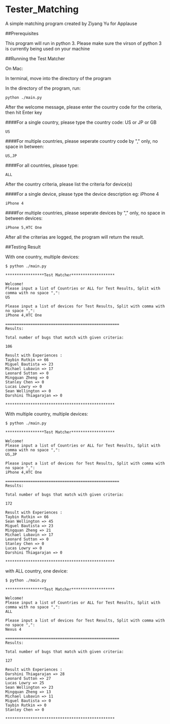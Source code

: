 # Tester_Matching

A simple matching program created by Ziyang Yu for Applause

##Prerequisites

This program will run in python 3.
 Please make sure the virson of python 3 is currently being used on your machine

##Running the Test Matcher

On Mac:

In terminal, move into the directory of the program

In the directory of the program, run:

```
python ./main.py
```

After the welcome message, please enter the country code for the criteria, then hit Enter key

####For a single country, please type the country code: US or JP or GB
```
US
```

####For multiple countries, please seperate country code by "," only, no space in between:
```
US,JP
```

####For all countries, please type:
```
ALL
```

After the country criteria, please list the criteria for device(s)

####For a single device, please type the device description eg: iPhone 4
```
iPhone 4
```

####For multiple countries, please seperate devices by "," only, no space in between devices:
```
iPhone 5,HTC One
```

After all the criterias are logged, the program will return the result.

##Testing Result

With one country, multiple devices:

```
$ python ./main.py
 
*****************Test Matcher*******************
 
Welcome!
Please input a list of Countries or ALL for Test Results, Split with comma with no space ",": 
US
 
Please input a list of devices for Test Results, Split with comma with no space ",": 
iPhone 4,HTC One
 
==================================================
Results: 
 
Total number of bugs that match with given criteria: 

106
 
Result with Experiences : 
Taybin Rutkin => 66
Miguel Bautista => 23
Michael Lubavin => 17
Leonard Sutton => 0
Mingquan Zheng => 0
Stanley Chen => 0
Lucas Lowry => 0
Sean Wellington => 0
Darshini Thiagarajan => 0
 
************************************************
```


With multiple country, multiple devices:

```
$ python ./main.py
 
*****************Test Matcher*******************
 
Welcome!
Please input a list of Countries or ALL for Test Results, Split with comma with no space ",": 
US,JP
 
Please input a list of devices for Test Results, Split with comma with no space ",": 
iPhone 4,HTC One
 
==================================================
Results: 
 
Total number of bugs that match with given criteria: 

172
 
Result with Experiences : 
Taybin Rutkin => 66
Sean Wellington => 45
Miguel Bautista => 23
Mingquan Zheng => 21
Michael Lubavin => 17
Leonard Sutton => 0
Stanley Chen => 0
Lucas Lowry => 0
Darshini Thiagarajan => 0
 
************************************************

```

with ALL country, one device:
```
$ python ./main.py
 
*****************Test Matcher*******************
 
Welcome!
Please input a list of Countries or ALL for Test Results, Split with comma with no space ",": 
ALL
 
Please input a list of devices for Test Results, Split with comma with no space ",": 
Nexus 4
 
==================================================
Results: 
 
Total number of bugs that match with given criteria: 

127
 
Result with Experiences : 
Darshini Thiagarajan => 28
Leonard Sutton => 27
Lucas Lowry => 25
Sean Wellington => 23
Mingquan Zheng => 13
Michael Lubavin => 11
Miguel Bautista => 0
Taybin Rutkin => 0
Stanley Chen => 0
 
************************************************

```

